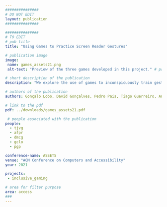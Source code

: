 ```yaml
---
###############
# DO NOT EDIT
layout: publication
###############

###############
# TO EDIT
# pub title
title: "Using Games to Practice Screen Reader Gestures"

# publication image
image:
 name: games_assets21.png
 alt-text: "Preview of the three games developed in this project." # provide a short description for the image #a11y

# short description of the publication
description: "We explore the use of games to inconspicuously train gestures. We designed and developed a set of accessible games, enabling users to practice smartphone gestures. We evaluated the games with 8 blind users and conducted remote interviews. Our results show how purposeful accessible games could be important in the process of training and discovering smartphone gestures, as they offer a playful method of learning. This, in turn, increases autonomy and inclusion, as this process becomes easier and more engaging."

# authors of the publication
authors: Gonçalo Lobo, David Gonçalves, Pedro Pais, Tiago Guerreiro, André Rodrigues

# link to the pdf
pdf: ../downloads/games_assets21.pdf

 # people associated with the publication
people:
  - tjvg
  - afpr
  - dmcg
  - gclo
  - pgp

conference-name: ASSETS
venue: "ACM Conference on Computers and Accessibility"
year: 2021

projects:
 - inclusive_gaming

# area for filter purpose
area: access
###
---
```

